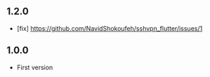 ## 1.2.0
* [fix] https://github.com/NavidShokoufeh/sshvpn_flutter/issues/1

## 1.0.0

* First version